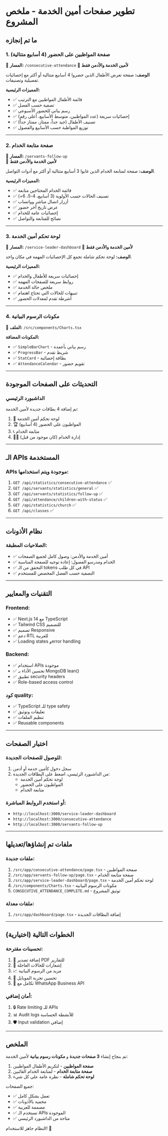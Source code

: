# تطوير صفحات أمين الخدمة - ملخص المشروع

## ما تم إنجازه

### 1. صفحة المواظبين على الحضور (4 أسابيع متتالية)
📍 **المسار:** `/consecutive-attendance`
🎯 **لأمين الخدمة والأدمن فقط**

**الوصف:** صفحة تعرض الأطفال الذين حضروا 4 أسابيع متتالية أو أكثر مع إحصائيات تفصيلية وتصنيفات.

**المميزات الرئيسية:**
- ✅ قائمة الأطفال المواظبين مع الترتيب
- ✅ تصفية حسب الفصل
- ✅ رسم بياني للحضور الأسبوعي
- ✅ إحصائيات سريعة (عدد المواظبين، متوسط الأسابيع، أعلى رقم)
- ✅ تصنيف الأطفال (جيد جداً، ممتاز، ممتاز جداً)
- ✅ توزيع المواظبة حسب الأسابيع والفصول

---

### 2. صفحة متابعة الخدام
📍 **المسار:** `/servants-follow-up`  
🎯 **لأمين الخدمة والأدمن فقط**

**الوصف:** صفحة لمتابعة الخدام الذين غابوا 3 أسابيع متتالية أو أكثر مع أدوات التواصل.

**المميزات الرئيسية:**
- ✅ قائمة الخدام المحتاجين متابعة
- ✅ تصنيف الحالات حسب الأولوية (3 أسابيع، 4-5، 6+)
- ✅ أزرار اتصال مباشر وواتساب
- ✅ عرض تاريخ آخر حضور
- ✅ إحصائيات عامة للخدام
- ✅ نصائح للمتابعة والتواصل

---

### 3. لوحة تحكم أمين الخدمة
📍 **المسار:** `/service-leader-dashboard`
🎯 **لأمين الخدمة والأدمن فقط**

**الوصف:** لوحة تحكم شاملة تجمع كل الإحصائيات المهمة في مكان واحد.

**المميزات الرئيسية:**
- ✅ إحصائيات سريعة للأطفال والخدام
- ✅ روابط سريعة للصفحات المهمة
- ✅ ملخص حالة الخدمة
- ✅ تنبيهات للحالات التي تحتاج اهتمام
- ✅ أشرطة تقدم لمعدلات الحضور

---

### 4. مكونات الرسوم البيانية
📍 **الملف:** `/src/components/Charts.tsx`

**المكونات المضافة:**
- ✅ `SimpleBarChart` - رسم بياني بأعمدة
- ✅ `ProgressBar` - شريط تقدم
- ✅ `StatCard` - بطاقة إحصائية
- ✅ `AttendanceCalendar` - تقويم حضور

---

## التحديثات على الصفحات الموجودة

### الداشبورد الرئيسي
تم إضافة 4 بطاقات جديدة لأمين الخدمة:
1. 🎯 لوحة تحكم أمين الخدمة
2. 🏆 المواظبون على الحضور (4 أسابيع)
3. 📞 متابعة الخدام
4. 👨‍🏫 إدارة الخدام (كان موجود من قبل)

---

## الـ APIs المستخدمة

### APIs موجودة ويتم استخدامها:
1. `GET /api/statistics/consecutive-attendance` ✅
2. `GET /api/servants/statistics/general` ✅
3. `GET /api/servants/statistics/follow-up` ✅
4. `GET /api/attendance/children-with-status` ✅
5. `GET /api/statistics/church` ✅
6. `GET /api/classes` ✅

---

## نظام الأذونات

### الصلاحيات المطبقة:
- ✅ أمين الخدمة والأدمن: وصول كامل لجميع الصفحات
- ✅ الخدام ومدرسو الفصول: إعادة توجيه للصفحة المناسبة
- ✅ التحقق من الـ tokens في كل طلب API
- ✅ التصفية حسب الفصل المخصص للمستخدم

---

## التقنيات والمعايير

### Frontend:
- ✅ Next.js 14 مع TypeScript
- ✅ Tailwind CSS للتصميم
- ✅ تصميم Responsive
- ✅ دعم RTL للعربية
- ✅ Loading states وerror handling

### Backend:
- ✅ استخدام APIs موجودة
- ✅ تحسين الأداء بـ MongoDB lean()
- ✅ تطبيق security headers
- ✅ Role-based access control

### كود quality:
- ✅ TypeScript للـ type safety
- ✅ تعليقات وتوثيق
- ✅ تنظيم الملفات
- ✅ Reusable components

---

## اختبار الصفحات

### للوصول للصفحات الجديدة:
1. سجل دخول كأمين خدمة أو أدمن
2. من الداشبورد الرئيسي، اضغط على البطاقات الجديدة:
   - لوحة تحكم أمين الخدمة
   - المواظبون على الحضور
   - متابعة الخدام

### أو استخدم الروابط المباشرة:
- `http://localhost:3000/service-leader-dashboard`
- `http://localhost:3000/consecutive-attendance`
- `http://localhost:3000/servants-follow-up`

---

## ملفات تم إنشاؤها/تعديلها

### ملفات جديدة:
1. `/src/app/consecutive-attendance/page.tsx` - صفحة المواظبين
2. `/src/app/servants-follow-up/page.tsx` - صفحة متابعة الخدام
3. `/src/app/service-leader-dashboard/page.tsx` - لوحة تحكم أمين الخدمة
4. `/src/components/Charts.tsx` - مكونات الرسوم البيانية
5. `CONSECUTIVE_ATTENDANCE_COMPLETE.md` - توثيق المشروع

### ملفات معدلة:
1. `/src/app/dashboard/page.tsx` - إضافة البطاقات الجديدة

---

## الخطوات التالية (اختيارية)

### تحسينات مقترحة:
1. 📄 إضافة تصدير PDF للتقارير
2. 🔔 إشعارات للحالات العاجلة
3. 📈 مزيد من الرسوم البيانية
4. 📱 تحسين تجربة الموبايل
5. 🔗 تكامل مع WhatsApp Business API

### أمان إضافي:
1. 🔒 Rate limiting للـ APIs
2. 📊 Audit logs للأنشطة الحساسة
3. 🛡️ Input validation إضافي

---

## الملخص

تم بنجاح إنشاء **3 صفحات جديدة** و **مكونات رسوم بيانية** لأمين الخدمة:

1. **صفحة المواظبين** - لتكريم الأطفال المواظبين
2. **صفحة متابعة الخدام** - لمتابعة الخدام الغائبين
3. **لوحة تحكم شاملة** - نظرة عامة على كل شيء

جميع الصفحات:
- ✅ تعمل بشكل كامل
- ✅ محمية بالأذونات
- ✅ مصممة للعربية
- ✅ تستخدم الـ APIs الموجودة
- ✅ متاحة من الداشبورد الرئيسي

النظام جاهز للاستخدام! 🎉
